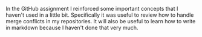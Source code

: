 In the GitHub assignment I reinforced some important concepts that I haven't used in a little bit. Specifically it was useful to review how to handle merge conflicts in my repositories. It will also be useful to learn how to write in markdown because I haven't done that very much.